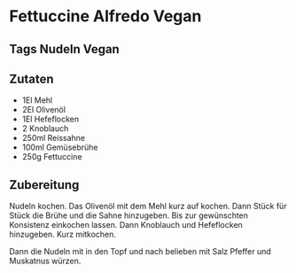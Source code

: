 # Fettuccine Alfredo Vegan

## Tags Nudeln Vegan

## Zutaten

- 1El Mehl
- 2El Olivenöl
- 1El Hefeflocken
- 2 Knoblauch
- 250ml Reissahne
- 100ml Gemüsebrühe
- 250g Fettuccine

## Zubereitung

Nudeln kochen.
Das Olivenöl mit dem Mehl kurz auf kochen.
Dann Stück für Stück die Brühe und die Sahne hinzugeben.
Bis zur gewünschten Konsistenz einkochen lassen.
Dann Knoblauch und Hefeflocken hinzugeben.
Kurz mitkochen.

Dann die Nudeln mit in den Topf und nach belieben mit
Salz Pfeffer und Muskatnus würzen.
